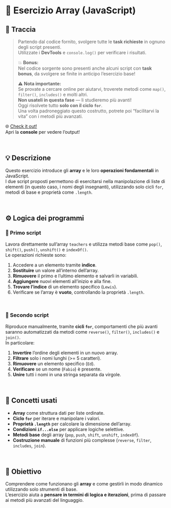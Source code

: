 # 🧩 Esercizio Array (JavaScript)

## 📝 Traccia
> Partendo dal codice fornito, svolgere tutte le **task richieste** in ognuno degli script presenti.  
> Utilizzate i **DevTools** e `console.log()` per verificare i risultati.
>
> 💥 **Bonus:**  
> Nel codice sorgente sono presenti anche alcuni script con **task bonus**, da svolgere se finite in anticipo l’esercizio base!
>
> ⚠️ **Nota importante:**  
> Se provate a cercare online per aiutarvi, troverete metodi come `map()`, `filter()`, `includes()` e molti altri.  
> **Non usateli in questa fase** — li studieremo più avanti!  
> Oggi risolvete tutto **solo con il ciclo `for`**.  
> Una volta padroneggiato questo costrutto, potrete poi “facilitarvi la vita” con i metodi più avanzati.  

🌐 [Check it out!](https://michecosa.github.io/js-arrays/) 
<br>Apri la **console** per vedere l’output!

<br>

## 💡 Descrizione
Questo esercizio introduce gli **array** e le loro **operazioni fondamentali** in JavaScript.  
I due script proposti permettono di esercitarsi nella manipolazione di liste di elementi (in questo caso, i nomi degli insegnanti), utilizzando solo cicli `for`, metodi di base e proprietà come `.length`.

<br>

## ⚙️ Logica dei programmi

### 🔹 Primo script
Lavora direttamente sull’array `teachers` e utilizza metodi base come `pop()`, `shift()`, `push()`, `unshift()` e `indexOf()`.  
Le operazioni richieste sono:
1. Accedere a un elemento tramite **indice**.  
2. **Sostituire** un valore all’interno dell’array.  
3. **Rimuovere** il primo e l’ultimo elemento e salvarli in variabili.  
4. **Aggiungere** nuovi elementi all’inizio e alla fine.  
5. **Trovare l’indice** di un elemento specifico (`Lewis`).  
6. Verificare se l’array è **vuoto**, controllando la proprietà `.length`.

<br>

### 🔹 Secondo script
Riproduce manualmente, tramite **cicli `for`**, comportamenti che più avanti saranno automatizzati da metodi come `reverse()`, `filter()`, `includes()` e `join()`.  
In particolare:
1. **Invertire** l’ordine degli elementi in un nuovo array.  
2. **Filtrare** solo i nomi lunghi (>= 5 caratteri).  
3. **Rimuovere** un elemento specifico (`Ed`).  
4. **Verificare** se un nome (`Fabio`) è presente.  
5. **Unire** tutti i nomi in una stringa separata da virgole.

<br>

## 🧠 Concetti usati
- **Array** come struttura dati per liste ordinate.  
- **Ciclo `for`** per iterare e manipolare i valori.  
- **Proprietà `.length`** per calcolare la dimensione dell’array.  
- **Condizioni `if...else`** per applicare logiche selettive.  
- **Metodi base** degli array (`pop`, `push`, `shift`, `unshift`, `indexOf`).  
- **Costruzione manuale** di funzioni più complesse (`reverse`, `filter`, `includes`, `join`).

<br>

## 🧩 Obiettivo
Comprendere come funzionano gli **array** e come gestirli in modo dinamico utilizzando solo strumenti di base.  
L’esercizio aiuta a **pensare in termini di logica e iterazioni**, prima di passare ai metodi più avanzati del linguaggio.